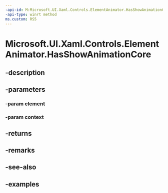 ```yaml
---
-api-id: M:Microsoft.UI.Xaml.Controls.ElementAnimator.HasShowAnimationCore(Windows.UI.Xaml.UIElement,Microsoft.UI.Xaml.Controls.AnimationContext)
-api-type: winrt method
ms.custom: RS5
---
```


<!-- Method syntax.
virtual protected bool ElementAnimator.HasShowAnimationCore(UIElement element, AnimationContext context)
-->

# Microsoft.UI.Xaml.Controls.ElementAnimator.HasShowAnimationCore

## -description

## -parameters
### -param element

### -param context

## -returns

## -remarks

## -see-also

## -examples

